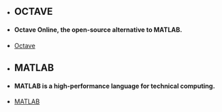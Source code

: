 - <h2>OCTAVE</h2>
- <h4>Octave Online, the open-source alternative to MATLAB.</h4>
- [Octave](https://octave-online.net/)
- <h2>MATLAB</h2>
- <h4>MATLAB is a high-performance language for technical computing.</h4>
- [MATLAB](https://www.mathworks.com/products/get-matlab.html)